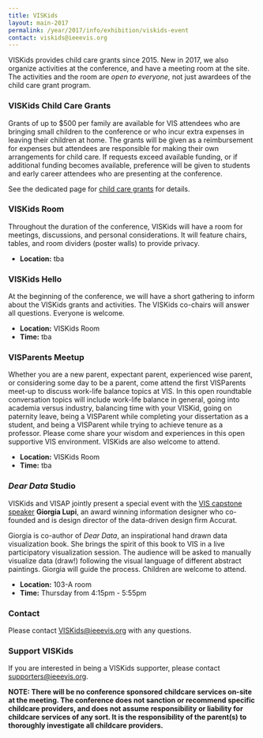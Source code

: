 ```yaml
---
title: VISKids
layout: main-2017
permalink: /year/2017/info/exhibition/viskids-event
contact: viskids@ieeevis.org
---
```



VISKids provides child care grants since 2015.
New in 2017, we also organize activities at the conference, and have a meeting room at the site.
The activities and the room are *open to everyone,* not just awardees of the child care grant program.


### VISKids Child Care Grants

Grants of up to $500 per family are available for VIS attendees who are bringing small children to the conference or who incur extra expenses in leaving their children at home. The grants will be given as a reimbursement for expenses but attendees are responsible for making their own arrangements for child care. If requests exceed available funding, or if additional funding becomes available, preference will be given to students and early career attendees who are presenting at the conference.

See the dedicated page for [child care grants](./viskids-child-care-grants) for details.


### VISKids Room

Throughout the duration of the conference,
VISKids will have a room for meetings, discussions,
and personal considerations.
It will feature chairs, tables, and room dividers (poster walls)
to provide privacy.

- **Location:** tba

### VISKids Hello

At the beginning of the conference,
we will have a short gathering
to inform about the VISKids grants and activities.
The VISKids co-chairs will answer all questions.
Everyone is welcome.

- **Location:** VISKids Room
- **Time:** tba


### VISParents Meetup

Whether you are a new parent, expectant parent, experienced wise parent, or considering some day to be a parent, come attend the first VISParents meet-up to discuss work-life balance topics at VIS.  In this open roundtable conversation topics will include work-life balance in general, going into academia versus industry, balancing time with your VISKid, going on paternity leave, being a VISParent while completing your dissertation as a student, and being a VISParent while trying to achieve tenure as a professor.  Please come share your wisdom and experiences in this open supportive VIS environment.  VISKids are also welcome to attend.

- **Location:** VISKids Room
- **Time:** tba


### _Dear Data_ Studio

VISKids and VISAP jointly present a special event with the [VIS capstone speaker](../../capstone) **Giorgia Lupi**, an award winning information designer who co-founded and is design director of the data-driven design firm Accurat.

Giorgia is co-author of _Dear Data_, an inspirational hand drawn data visualization book.
She brings the spirit of this book to VIS in a live participatory visualization session.
The audience will be asked to manually visualize data (draw!)
following the visual language of different abstract paintings.
Giorgia will guide the process. Children are welcome to attend.

- **Location:** 103-A room
- **Time:** Thursday from 4:15pm - 5:55pm


### Contact

Please contact [VISKids@ieeevis.org](mailto:VISKids@ieeevis.org) with any questions.
 
### Support VISKids

If you are interested in being a VISKids supporter, please contact [supporters@ieeevis.org](mailto:supporters@ieeevis.org).
 
**NOTE: There will be no conference sponsored childcare services
on-site at the meeting. The conference does not sanction or recommend
specific childcare providers, and does not assume responsibility or
liability for childcare services of any sort. It is the responsibility
of the parent(s) to thoroughly investigate all childcare providers.**


